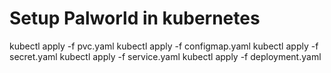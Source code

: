 # Setup Palworld in kubernetes

kubectl apply -f pvc.yaml
kubectl apply -f configmap.yaml
kubectl apply -f secret.yaml
kubectl apply -f service.yaml
kubectl apply -f deployment.yaml